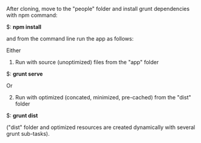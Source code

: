 After cloning, move to the "people" folder and install grunt dependencies with npm command:

$: <b>npm install</b>

and from the command line run the app as follows: 

Either

1. Run with source (unoptimized) files from the "app" folder

$: <b>grunt serve</b>


Or


2. Run with optimized (concated, minimized, pre-cached) from the "dist" folder

$: <b>grunt dist</b>           


("dist" folder and optimized resources are created dynamically with several grunt sub-tasks).
